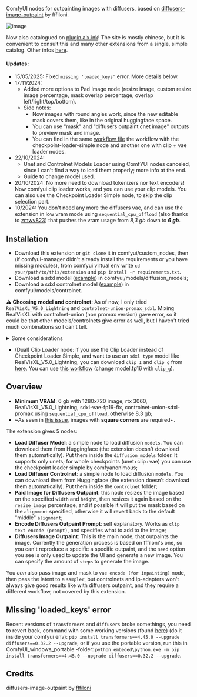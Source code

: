 ComfyUI nodes for outpainting images with diffusers, based on [diffusers-image-outpaint](https://huggingface.co/spaces/fffiloni/diffusers-image-outpaint/tree/main) by fffiloni.

![image](https://github.com/user-attachments/assets/1a02c2d1-f24e-4ad2-acdc-a2cbb15a1f14)

Now also catalogued on [plugin.aix.ink](https://plugin.aix.ink/)! The site is mostly chinese, but it is convenient to consult this and many other extensions from a single, simple catalog. Other infos [here](https://github.com/GiusTex/ComfyUI-DiffusersImageOutpaint/blob/plugins-catalog/plugin-aix-ink.md).

#### Updates:
- 15/05/2025: Fixed `missing 'loaded_keys'` error. More details below.
- 17/11/2024:
  - Added more options to Pad Image node (resize image, custom resize image percentage, mask overlap percentage, overlap left/right/top/bottom).
  - Side notes:
    - Now images with round angles work, since the new editable mask covers them, like in the original huggingface space.
    - You can use "mask" and "diffusers outpaint cnet image" outputs to preview mask and image.
    - You can find in the same [workflow file](https://github.com/GiusTex/ComfyUI-DiffusersImageOutpaint/blob/New-Pad-Node-Options/Diffusers-Outpaint-DoubleWorkflow.json) the workflow with the checkpoint-loader-simple node and another one with clip + vae loader nodes.
- 22/10/2024:
  - Unet and Controlnet Models Loader using ComfYUI nodes canceled, since I can't find a way to load them properly; more info at the end.
  - Guide to change model used.
- 20/10/2024: No more need to download tokenizers nor text encoders! Now comfyui clip loader works, and you can use your clip models. You can also use the Checkpoint Loader Simple node, to skip the clip selection part.
- 10/2024: You don't need any more the diffusers vae, and can use the extension in low vram mode using `sequential_cpu_offload` (also thanks to [zmwv823](https://github.com/GiusTex/ComfyUI-DiffusersImageOutpaint/pull/4)) that pushes the vram usage from *8,3 gb* down to **_6 gb_**.

## Installation
- Download this extension or `git clone` it in comfyui/custom_nodes, then (if comfyui-manager didn't already install the requirements or you have missing modules), from comfyui virtual env write `cd your/path/to/this/extension` and `pip install -r requirements.txt`.
- Download a sdxl model ([example](https://huggingface.co/SG161222/RealVisXL_V5.0_Lightning/blob/main/unet/diffusion_pytorch_model.fp16.safetensors)) in comfyui/models/diffusion_models;
- Download a sdxl controlnet model ([example](https://huggingface.co/xinsir/controlnet-union-sdxl-1.0/blob/main/diffusion_pytorch_model_promax.safetensors)) in comfyui/models/controlnet.

**⚠ Choosing model and controlnet**: As of now, I only tried `RealVisXL_V5.0_Lightning` and `controlnet-union-promax_sdxl`. Mixing RealVisXL with controlnet-union (non promax version) gave error, so it could be that other models/controlnets give error as well, but I haven't tried much combinations so I can't tell.

<details>
  <summary>Some considerations</summary>
  
  Flux is still beyond me (even if I was quite there, I think). I haven't tried integrating other model types, and after my flux failure I don't think I'll try adding other model types.

  Since for now only sdxl models work, the configs are hardcoded.
  
</details>

- (Dual) Clip Loader node: if you use the Clip Loader instead of Checkpoint Loader Simple, and want to use an `sdxl type` model like RealVisXL_V5.0_Lightning, you can download `clip_I` and `clip_g` from [here](https://huggingface.co/Comfy-Org/stable-diffusion-3.5-fp8/tree/main/text_encoders). You can use [this workflow](https://github.com/GiusTex/ComfyUI-DiffusersImageOutpaint/blob/New-Pad-Node-Options/Diffusers-Outpaint-DoubleWorkflow.json) (change model.fp16 with `clip_g`).

## Overview
- **Minimum VRAM**: 6 gb with 1280x720 image, rtx 3060, RealVisXL_V5.0_Lightning, sdxl-vae-fp16-fix, controlnet-union-sdxl-promax using `sequential_cpu_offload`, otherwise 8,3 gb;
- ~As seen in [this issue](https://github.com/GiusTex/ComfyUI-DiffusersImageOutpaint/issues/7#issuecomment-2410852908), images with **square corners** are required~.

The extension gives 5 nodes:
- **Load Diffuser Model**: a simple node to load diffusion `models`. You can download them from Huggingface (the extension doesn't download them automatically). Put them inside the `diffusion_models` folder. It supports only unets; for whole checkpoints (unet+clip+vae) you can use the checkpoint loader simple by comfyanonimous;
- **Load Diffuser Controlnet**: a simple node to load diffusion `models`. You can download them from Huggingface (the extension doesn't download them automatically).  Put them inside the `controlnet` folder;
- **Paid Image for Diffusers Outpaint**: this node resizes the image based on the specified `width` and `height`, then resizes it again based on the `resize_image` percentage, and if possible it will put the mask based on the `alignment` specified, otherwise it will revert back to the default "middle" `alignment`;
- **Encode Diffusers Outpaint Prompt**: self explanatory. Works as `clip text encode (prompt)`, and specifies what to add to the image;
- **Diffusers Image Outpaint**: This is the main node, that outpaints the image. Currently the generation process is based on fffiloni's one, so you can't reproduce a specific a specific outpaint, and the `seed` option you see is only used to update the UI and generate a new image. You can specify the amount of `steps` to generate the image.

You _can_ also pass image and mask to `vae encode (for inpainting)` node, then pass the latent to a `sampler`, but controlnets and ip-adapters won't always give good results like with diffusers outpaint, and they require a different workflow, not covered by this extension.

## Missing 'loaded_keys' error
Recent versions of `transformers` and `diffusers` broke somethings, you need to revert back, command with some working versions (found [here](https://huggingface.co/spaces/fffiloni/diffusers-image-outpaint/blob/main/requirements.txt)) (do it inside your comfyui env): `pip install transformers==4.45.0 --upgrade diffusers==0.32.2 --upgrade`, or if you use the portable version, run this in ComfyUI_windows_portable -folder:
`python_embeded\python.exe -m pip install transformers==4.45.0 --upgrade diffusers==0.32.2 --upgrade`.

## Credits
diffusers-image-outpaint by [fffiloni](https://huggingface.co/spaces/fffiloni/diffusers-image-outpaint/tree/main)
